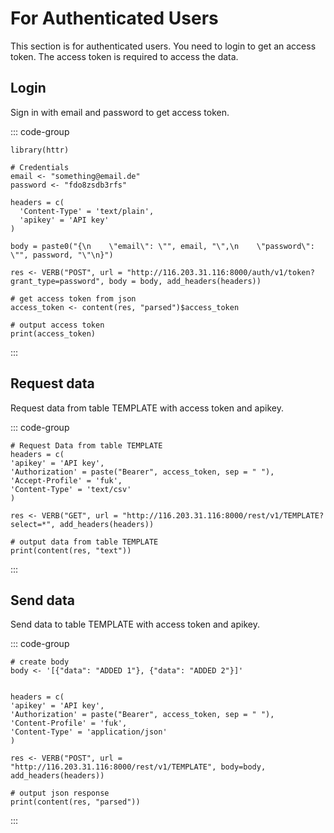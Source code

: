 <script setup>
    let apikey = "API key";
    //apikey = '[apikey]';
    let endpoint = "http://116.203.31.116:8000";
</script>

# For Authenticated Users

This section is for authenticated users. You need to login to get an access token. The access token is required to access the data.

## Login

Sign in with email and password to get access token.

::: code-group

```R-vue
library(httr)

# Credentials
email <- "something@email.de"
password <- "fdo8zsdb3rfs"

headers = c(
  'Content-Type' = 'text/plain',
  'apikey' = 'API key'
)

body = paste0("{\n    \"email\": \"", email, "\",\n    \"password\": \"", password, "\"\n}")

res <- VERB("POST", url = "http://116.203.31.116:8000/auth/v1/token?grant_type=password", body = body, add_headers(headers))

# get access token from json
access_token <- content(res, "parsed")$access_token

# output access token
print(access_token)
```

:::

## Request data

Request data from table TEMPLATE with access token and apikey.

::: code-group

```R-vue
# Request Data from table TEMPLATE
headers = c(
'apikey' = 'API key',
'Authorization' = paste("Bearer", access_token, sep = " "),
'Accept-Profile' = 'fuk',
'Content-Type' = 'text/csv'
)

res <- VERB("GET", url = "http://116.203.31.116:8000/rest/v1/TEMPLATE?select=*", add_headers(headers))

# output data from table TEMPLATE
print(content(res, "text"))
```

:::

## Send data

Send data to table TEMPLATE with access token and apikey.

::: code-group

```R-vue
# create body
body <- '[{"data": "ADDED 1"}, {"data": "ADDED 2"}]'


headers = c(
'apikey' = 'API key',
'Authorization' = paste("Bearer", access_token, sep = " "),
'Content-Profile' = 'fuk',
'Content-Type' = 'application/json'
)

res <- VERB("POST", url = "http://116.203.31.116:8000/rest/v1/TEMPLATE", body=body, add_headers(headers))

# output json response
print(content(res, "parsed"))
```
:::
